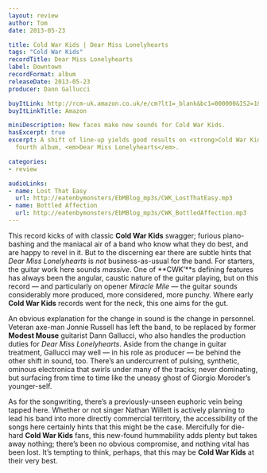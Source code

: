 ```yaml
---
layout: review
author: Tom
date: 2013-05-23

title: Cold War Kids | Dear Miss Lonelyhearts
tags: "Cold War Kids"
recordTitle: Dear Miss Lonelyhearts
label: Downtown
recordFormat: album
releaseDate: 2013-05-23
producer: Dann Gallucci

buyItLink: http://rcm-uk.amazon.co.uk/e/cm?lt1=_blank&bc1=000000&IS2=1&bg1=FFFFFF&fc1=000000&lc1=0000FF&t=eatebymons-21&o=2&p=8&l=as4&m=amazon&f=ifr&ref=ss_til&asins=B00BC0JIGE
buyItLinkTitle: Amazon

miniDescription: New faces make new sounds for Cold War Kids.
hasExcerpt: true
excerpt: A shift of line-up yields good results on <strong>Cold War Kids’</strong>
  fourth album, <em>Dear Miss Lonelyhearts</em>.

categories:
- review

audioLinks:
- name: Lost That Easy
  url: http://eatenbymonsters/EbMBlog_mp3s/CWK_LostThatEasy.mp3
- name: Bottled Affection
  url: http://eatenbymonsters/EbMBlog_mp3s/CWK_BottledAffection.mp3
---
```


This record kicks of with classic **Cold War Kids** swagger; furious piano-bashing and the maniacal air of a band who know what they do best, and are happy to revel in it. But to the discerning ear there are subtle hints that *Dear Miss Lonelyhearts* is _not_ business-as-usual for the band. For starters, the guitar work here sounds _massive_. One of **CWK’**s defining features has always been the angular, caustic nature of the guitar playing, but on this record — and particularly on opener *Miracle Mile* — the guitar sounds considerably more produced, more considered, more punchy. Where early **Cold War Kids** records went for the neck, this one aims for the gut.

An obvious explanation for the change in sound is the change in personnel. Veteran axe-man Jonnie Russell has left the band, to be replaced by former **Modest Mouse** guitarist Dann Gallucci, who also handles the production duties for *Dear Miss Lonelyhearts*. Aside from the change in guitar treatment, Gallucci may well — in his role as producer — be behind the other shift in sound, too. There’s an undercurrent of pulsing, synthetic, ominous electronica that swirls under many of the tracks; never dominating, but surfacing from time to time like the uneasy ghost of Giorgio Moroder’s younger-self.

As for the songwriting, there’s a previously-unseen euphoric vein being tapped here. Whether or not singer Nathan Willett is actively planning to lead his band into more directly commercial territory, the accessibility of the songs here certainly hints that this might be the case. Mercifully for die-hard **Cold War Kids** fans, this new-found hummability adds plenty but takes away nothing; there’s been no obvious compromise, and nothing vital has been lost. It’s tempting to think, perhaps, that this may be **Cold War Kids** at their very best.
